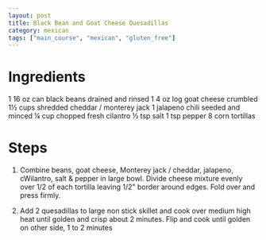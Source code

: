 ```yaml
---
layout: post
title: Black Bean and Goat Cheese Quesadillas
category: mexican
tags: ["main_course", "mexican", "gluten_free"]
---
```

# Ingredients
1	16 oz can black beans drained and rinsed
1	4 oz log goat cheese crumbled
1½	cups shredded cheddar / monterey jack
1	jalapeno chili seeded and minced
¼	cup chopped fresh cilantro
½	tsp salt
1	tsp pepper
8	corn tortillas

# Steps

1.  Combine beans, goat cheese, Monterey jack / cheddar, jalapeno, cWilantro, salt & pepper in large bowl.  Divide cheese mixture evenly over 1/2 of each tortilla leaving 1/2" border around edges.  Fold over and press firmly.

2.  Add 2 quesadillas to large non stick skillet and cook over medium high heat until golden and crisp about 2 minutes.  Flip and cook until golden on other side, 1 to 2 minutes
